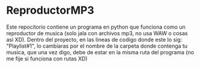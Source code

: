 # ReproductorMP3
Este repocitorio contiene un programa en python que funciona como un reproductor de musica (solo jala con archivos mp3, no usa WAW o cosas asi XD).
Dentro del proyecto, en las lineas de codigo donde este lo sig: "Playlist#1", lo cambiaras por el nombre de la carpeta donde contenga tu musica, que
una vez digo, debe de estar en la misma ruta del programa (no me fije si funciona con rutas XD)
